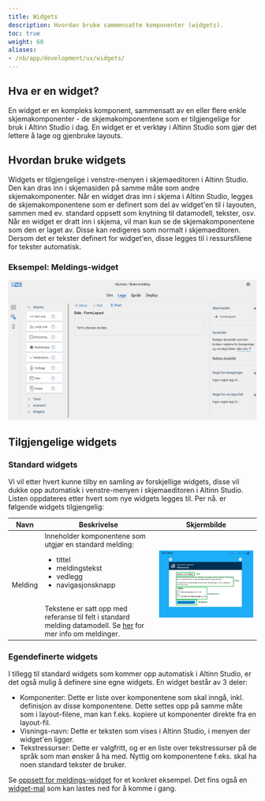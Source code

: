 ```yaml
---
title: Widgets
description: Hvordan bruke sammensatte komponenter (widgets).
toc: true
weight: 60
aliases:
- /nb/app/development/ux/widgets/
---
```


## Hva er en widget?
En widget er en kompleks komponent, sammensatt av en eller flere enkle skjemakomponenter - de skjemakomponentene som er tilgjengelige
for bruk i Altinn Studio i dag. En widget er et verktøy i Altinn Studio som gjør det lettere å lage og gjenbruke layouts. 

## Hvordan bruke widgets
Widgets er tilgjengelige i venstre-menyen i skjemaeditoren i Altinn Studio. Den kan dras inn i skjemasiden på samme måte som andre skjemakomponenter.
Når en widget dras inn i skjema i Altinn Studio, legges de skjemakomponentene som er definert som del av widget'en til i layouten, sammen med ev. 
standard oppsett som knytning til datamodell, tekster, osv. Når en widget er dratt inn i skjema, vil man kun se de skjemakomponentene som den er laget av.
Disse kan redigeres som normalt i skjemaeditoren.
Dersom det er tekster definert for widget'en, disse legges til i ressursfilene for tekster automatisk.

### Eksempel: Meldings-widget

![Meldings-widget legges til i skjema](message-widget.gif "Meldings-widget legges til i skjema")

## Tilgjengelige widgets

### Standard widgets
Vi vil etter hvert kunne tilby en samling av forskjellige widgets, disse vil dukke opp automatisk i venstre-menyen i skjemaeditoren i Altinn Studio.
Listen oppdateres etter hvert som nye widgets legges til. Per nå. er følgende widgets tilgjengelig:

| Navn | Beskrivelse | Skjermbilde | 
| ---- | ----------- | ----------- | 
| Melding | Inneholder komponentene som utgjør en standard melding:<br><ul> <li>tittel<br><li>meldingstekst<br><li>vedlegg<br><li>navigasjonsknapp</ul><br> Tekstene er satt opp med referanse til felt i standard melding datamodell. Se [her](../../../configuration/process/message) for mer info om meldinger. | ![Standard melding](message-app.png) | 

### Egendefinerte widgets
I tillegg til standard widgets som kommer opp automatisk i Altinn Studio, er det også mulig å definere sine egne widgets. En widget består av 3 deler:

- Komponenter: Dette er liste over komponentene som skal inngå, inkl. definisjon av disse komponentene. Dette settes opp på samme måte som i layout-filene, man kan f.eks. kopiere ut komponenter direkte fra en layout-fil.
- Visnings-navn: Dette er teksten som vises i Altinn Studio, i menyen der widget'en ligger.
- Tekstressurser: Dette er valgfritt, og er en liste over tekstressurser på de språk som man ønsker å ha med. Nyttig om komponentene f.eks. skal ha noen standard tekster de bruker.

Se [oppsett for meldings-widget](https://altinncdn.no/altinn-apps/widgets/message.json) for et konkret eksempel. Det fins også en [widget-mal](https://altinncdn.no/altinn-apps/widgets/widget-template.json) som kan lastes ned for å komme i gang.
